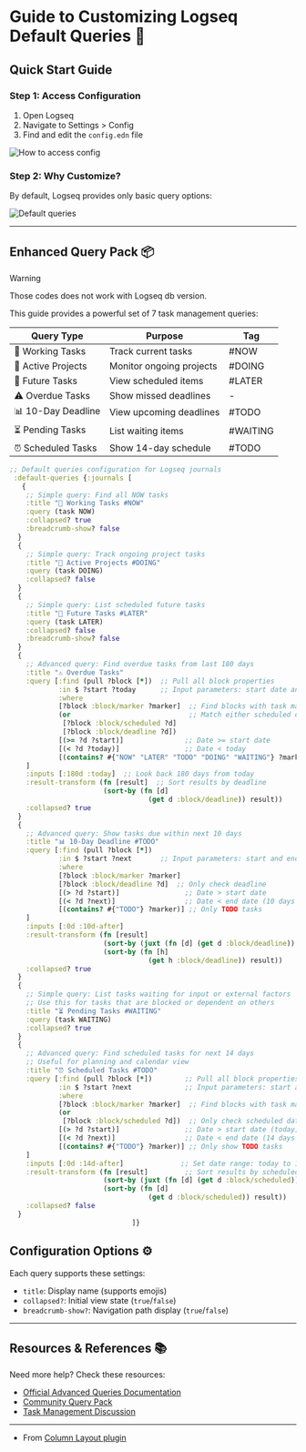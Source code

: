 # Guide to Customizing Logseq Default Queries 🎯

## Quick Start Guide

### Step 1: Access Configuration
1. Open Logseq
2. Navigate to Settings > Config
3. Find and edit the `config.edn` file

![How to access config](https://user-images.githubusercontent.com/111847207/200155115-0344d96b-5982-43ed-b3cb-f40107b5b858.gif)

### Step 2: Why Customize?
By default, Logseq provides only basic query options:

![Default queries](https://user-images.githubusercontent.com/111847207/200147305-6fe68860-faef-4f53-bf42-4c5a11d3330c.png)

---

## Enhanced Query Pack 📦

> [!WARNING]
Those codes does not work with Logseq db version.

This guide provides a powerful set of 7 task management queries:

| Query Type | Purpose | Tag |
|------------|---------|-----|
| 🔨 Working Tasks | Track current tasks | #NOW |
| 🐬 Active Projects | Monitor ongoing projects | #DOING |
| 📅 Future Tasks | View scheduled items | #LATER |
| ⚠️ Overdue Tasks | Show missed deadlines | - |
| 📊 10-Day Deadline | View upcoming deadlines | #TODO |
| ⏳ Pending Tasks | List waiting items | #WAITING |
| ⏰ Scheduled Tasks | Show 14-day schedule | #TODO |

```Clojure
;; Default queries configuration for Logseq journals
 :default-queries {:journals [
   {
    ;; Simple query: Find all NOW tasks
    :title "🔨 Working Tasks #NOW"
    :query (task NOW)
    :collapsed? true
    :breadcrumb-show? false
  }
  {
    ;; Simple query: Track ongoing project tasks
    :title "🐬 Active Projects #DOING"
    :query (task DOING)
    :collapsed? false
  }
  {
    ;; Simple query: List scheduled future tasks
    :title "📅 Future Tasks #LATER"
    :query (task LATER)
    :collapsed? false
    :breadcrumb-show? false
  }
  {
    ;; Advanced query: Find overdue tasks from last 180 days
    :title "⚠️ Overdue Tasks"
    :query [:find (pull ?block [*])  ;; Pull all block properties
            :in $ ?start ?today      ;; Input parameters: start date and today
            :where
            [?block :block/marker ?marker]  ;; Find blocks with task markers
            (or                             ;; Match either scheduled or deadline
             [?block :block/scheduled ?d]
             [?block :block/deadline ?d])
            [(>= ?d ?start)]               ;; Date >= start date
            [(< ?d ?today)]                ;; Date < today
            [(contains? #{"NOW" "LATER" "TODO" "DOING" "WAITING"} ?marker)]  ;; Task types to include
    ]
    :inputs [:180d :today]  ;; Look back 180 days from today
    :result-transform (fn [result]  ;; Sort results by deadline
                       (sort-by (fn [d]
                                  (get d :block/deadline)) result))
    :collapsed? true
  }
  {
    ;; Advanced query: Show tasks due within next 10 days
    :title "📊 10-Day Deadline #TODO"
    :query [:find (pull ?block [*])
            :in $ ?start ?next       ;; Input parameters: start and end dates
            :where
            [?block :block/marker ?marker]
            [?block :block/deadline ?d]  ;; Only check deadline
            [(> ?d ?start)]                ;; Date > start date
            [(< ?d ?next)]                 ;; Date < end date (10 days from now)
            [(contains? #{"TODO"} ?marker)] ;; Only TODO tasks
    ]
    :inputs [:0d :10d-after]
    :result-transform (fn [result]
                       (sort-by (juxt (fn [d] (get d :block/deadline)) result))
                       (sort-by (fn [h]
                                  (get h :block/deadline)) result))
    :collapsed? true
  }
  {
    ;; Simple query: List tasks waiting for input or external factors
    ;; Use this for tasks that are blocked or dependent on others
    :title "⏳ Pending Tasks #WAITING"
    :query (task WAITING)
    :collapsed? true
  }
  {
    ;; Advanced query: Find scheduled tasks for next 14 days
    ;; Useful for planning and calendar view
    :title "⏰ Scheduled Tasks #TODO"
    :query [:find (pull ?block [*])        ;; Pull all block properties
            :in $ ?start ?next             ;; Input parameters: start and next 14 days
            :where
            [?block :block/marker ?marker]  ;; Find blocks with task markers
            (or
             [?block :block/scheduled ?d])  ;; Only check scheduled date
            [(> ?d ?start)]                ;; Date > start date (today)
            [(< ?d ?next)]                 ;; Date < end date (14 days from now)
            [(contains? #{"TODO"} ?marker)] ;; Only show TODO tasks
    ]
    :inputs [:0d :14d-after]              ;; Set date range: today to 14 days ahead
    :result-transform (fn [result]         ;; Sort results by scheduled date
                       (sort-by (juxt (fn [d] (get d :block/scheduled)) result))
                       (sort-by (fn [d]
                                  (get d :block/scheduled)) result))
    :collapsed? false
  }
                              ]}
```

## Configuration Options ⚙️

Each query supports these settings:
- `title`: Display name (supports emojis)
- `collapsed?`: Initial view state (`true`/`false`)
- `breadcrumb-show?`: Navigation path display (`true`/`false`)

--- 

## Resources & References 📚

Need more help? Check these resources:
- [Official Advanced Queries Documentation](https://docs.logseq.com/#/page/advanced%20queries)
- [Community Query Pack](https://gist.github.com/psu/abf8d8c206f11d56c0e214d0bfcf065f#file-logseq-config-default-queries-edn-L50-L257)
- [Task Management Discussion](https://discuss.logseq.com/t/queries-for-task-management/14937)

---

- From [Column Layout plugin](https://github.com/YU000jp/Logseq-column-Layout)

